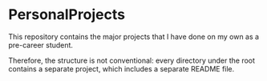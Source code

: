 # PersonalProjects
This repository contains the major projects that I have done on my own as a pre-career student.

Therefore, the structure is not conventional: every directory under the root contains a separate project, which includes a separate README file.